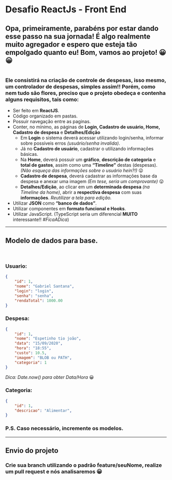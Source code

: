 # Desafio ReactJs - Front End

## Opa, primeiramente, parabéns por estar dando esse passo na sua jornada! É algo realmente muito agregador e espero que esteja tão empolgado quanto eu! Bom, vamos ao projeto! 😀 😀
#
### Ele consistirá na criação de controle de despesas, isso mesmo, um controlador de despesas, simples assim!! Porém, como nem tudo são flores, preciso que o projeto obedeça e contenha alguns requisitos, tais como: 

- Ser feito em **ReactJS**.
- Código organizado em pastas.
- Possuir navegação entre as paginas.
- Conter, no mínimo, as páginas de **Login, Cadastro de usuário, Home, Cadastro de despesa** e **Detalhes/Edição**
    - Em **Login** o sistema deverá acessar utilizando login/senha, informar sobre possíveis erros *(usuário/senha invalida)*. 
    - Já no **Cadastro de usuário**, cadastrar o utilizando informações básicas. 
    - Na **Home**, deverá possuir um **gráfico**, **descrição de categoria** e **total de gastos**, assim como uma **“Timeline”** destas (despesas). *(Não esqueça das informações sobre o usuário hein?!)* 😛
    - **Cadastro de despesa**, deverá cadastrar as informações base da despesa e anexar uma imagem *(Em tese, seria um comprovante)* 😛
    - **Detalhes/Edição**, ao clicar em um **determinada despesa** *(na Timeline da home)*, abrir a **respectiva despesa** com suas **informações**. *Reutilizar a tela para edição.*
- Utilizar **JSON** como **“banco de dados”**. 
- Utilizar componentes em **formato funcional e Hooks**.
- Utilizar JavaScript. (TypeScript seria um diferencial **MUITO** interessante!! *#FicaADica*)


------
## Modelo de dados para base.
<br />

### Usuario:
```json
{
    "id": 1,
    "nome": "Gabriel Santana",
    "login": "login",
    "senha": "senha",
    "rendaTotal": 1000.00
}
```
### Despesa:
```json
{
    "id": 1,
    "nome": "Espetinho tio joão",
    "data": "15/09/2020",
    "hora": "18:55",
    "custo": 10.5,
    "imagem": "BLOB ou PATH",
    "categoria": 1
}
```
*Dica: Date.now() para obter Data/Hora* 😀
### Categoria:
```json
{
    "id": 1,
    "descricao": "Alimentar",
}
```

### P.S. Caso necessário, incremente os modelos.

-----

## Envio do projeto

### Crie sua branch utilizando o padrão **feature/seuNome**, realize um pull request e nós analisaremos 😀